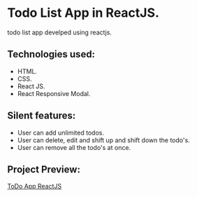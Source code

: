 # Todo List App in ReactJS.

todo list app develped using reactjs.

## Technologies used:

* HTML.
* CSS.
* React JS.
* React Responsive Modal.

## Silent features:

* User can add unlimited todos.
* User can delete, edit and shift up and shift down the todo's.
* User can remove all the todo's at once.

## Project Preview:

[ToDo App ReactJS](https://alitahir4024.github.io/todolist-app-react/)
